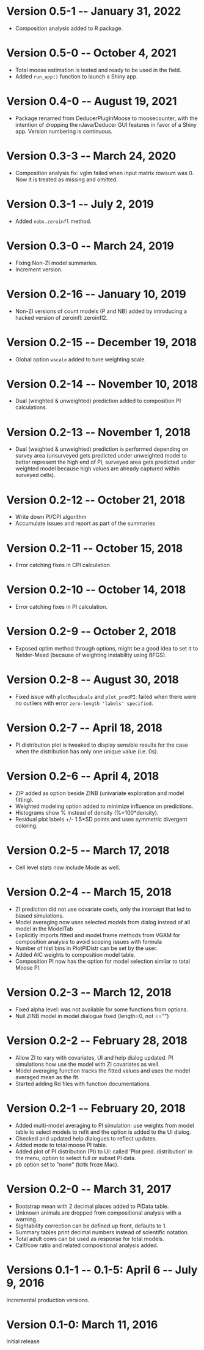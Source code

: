 # Version 0.5-1 -- January 31, 2022

* Composition analysis added to R package.

# Version 0.5-0 -- October 4, 2021

* Total moose estimation is tested and ready to be used in the field.
* Added `run_app()` function to launch a Shiny app.

# Version 0.4-0 -- August 19, 2021

* Package renamed from DeducerPlugInMoose to moosecounter,
  with the intention of dropping the rJava/Deducer GUI features
  in favor of a Shiny app. Version numbering is continuous.

# Version 0.3-3 -- March 24, 2020

* Composition analysis fix: vglm failed when input matrix rowsum was 0.
  Now it is treated as missing and omitted.

# Version 0.3-1 -- July 2, 2019

* Added `nobs.zeroinfl` method.

# Version 0.3-0 -- March 24, 2019

* Fixing Non-ZI model summaries.
* Increment version.

# Version 0.2-16 -- January 10, 2019

* Non-ZI versions of count models (P and NB) added by introducing
  a hacked version of zeroinfl: zeroinfl2.

# Version 0.2-15 -- December 19, 2018

* Global option `wscale` added to tune weighting scale.

# Version 0.2-14 -- November 10, 2018

* Dual (weighted & unweighted) prediction added to composition PI
  calculations.

# Version 0.2-13 -- November 1, 2018

* Dual (weighted & unweighted) prediction is performed depending
  on survey area (unsurveyed gets predicted under unweighted
  model to better represent the high end of PI, surveyed area
  gets predicted under weighted model because high values
  are already captured within surveyed cells).

# Version 0.2-12 -- October 21, 2018

* Write down PI/CPI algorithm
* Accumulate issues and report as part of the summaries

# Version 0.2-11 -- October 15, 2018

* Error catching fixes in CPI calculation.

# Version 0.2-10 -- October 14, 2018

* Error catching fixes in PI calculation.

# Version 0.2-9 -- October 2, 2018

* Exposed optim method through options, might be a good idea to set it
  to Nelder-Mead (because of weighting instability using BFGS).

# Version 0.2-8 -- August 30, 2018

* Fixed issue with `plotResiduals` and `plot_predPI`: 
  failed when there were no outliers with error 
  `zero-length 'labels' specified`.

# Version 0.2-7 -- April 18, 2018

* PI distribution plot is tweaked to display sensible results for the case
  when the distribution has only one unique value (i.e. 0s).

# Version 0.2-6 -- April 4, 2018

* ZIP added as option beside ZINB (univariate exploration and model fitting).
* Weighted modeling option added to minimize influence on predictions.
* Histograms show % instead of density (%=100*density).
* Residual plot labels +/- 1.5*SD points and uses symmetric divergent coloring.

# Version 0.2-5 -- March 17, 2018

* Cell level stats now include Mode as well.

# Version 0.2-4 -- March 15, 2018

* ZI prediction did not use covariate coefs, only the intercept
  that led to biased simulations.
* Model averaging now uses selected models from dialog instead of all
  model in the ModelTab
* Explicitly imports fitted and model.frame methods from VGAM for
  composition analysis to avoid scoping issues with formula
* Number of hist bins in PlotPiDistr can be set by the user.
* Added AIC weights to composition model table.
* Composition PI now has the option for model selection similar to
  total Moose PI.

# Version 0.2-3 -- March 12, 2018

* Fixed alpha level: was not available for some functions from options.
* Null ZINB model in model dialogue fixed (length=0, not =="")

# Version 0.2-2 -- February 28, 2018

* Allow ZI to vary with covariates, UI and help dialog updated.
  PI simulations how use the model with ZI covariates as well.
* Model averaging function tracks the fitted values and uses
  the model averaged mean as the fit.
* Started adding Rd files with function documentations.

# Version 0.2-1 -- February 20, 2018

* Added multi-model averaging to PI simulation:
  use weights from model table to select models to refit
  and the option is added to the UI dialog.
* Checked and updated help dialogues to reflect updates.
* Added mode to total moose PI table.
* Added plot of PI distribution (PI) to UI: 
  called 'Plot pred. distribution' in the menu,
  option to select full or subset PI data.
* pb option set to "none" (tcltk froze Mac).

# Version 0.2-0 -- March 31, 2017

* Bootstrap mean with 2 decimal places added to PiData table.
* Unknown animals are dropped from compositional analysis with a warning.
* Sightability correction can be defined up front, defaults to 1.
* Summary tables print decimal numbers instead of scientific notation.
* Total adult cows can be used as response for total models.
* Calf/cow ratio and related compositional analysis added.

# Versions 0.1-1 -- 0.1-5: April 6 -- July 9, 2016

Incremental production versions.

# Version 0.1-0: March 11, 2016

Initial release
